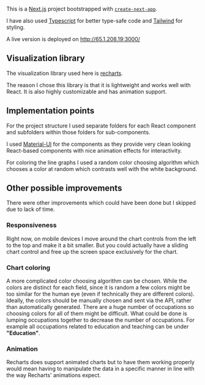 This is a [Next.js](https://nextjs.org/) project bootstrapped with [`create-next-app`](https://github.com/vercel/next.js/tree/canary/packages/create-next-app).

I have also used [Typescript](https://www.typescriptlang.org/) for better type-safe code and [Tailwind](https://tailwindcss.com/) for styling.

A live version is deployed on http://65.1.208.19:3000/

## Visualization library

The visualization library used here is [recharts](https://recharts.org/en-US/).

The reason I chose this library is that it is lightweight and works well with React. It is also highly customizable and has animation support.

## Implementation points

For the project structure I used separate folders for each React component and subfolders within those folders for sub-components.

I used [Material-UI](https://mui.com/material-ui/) for the components as they provide very clean looking React-based components with nice animation effects for interactivity.

For coloring the line graphs I used a random color choosing algorithm which chooses a color at random which contrasts well with the white background.

## Other possible improvements

There were other improvements which could have been done but I skipped due to lack of time.

### Responsiveness

Right now, on mobile devices I move around the chart controls from the left to the top and make it a bit smaller. But you could actually have a sliding chart control and free up the screen space exclusively for the chart.

### Chart coloring

A more complicated color choosing algorithm can be chosen. While the colors are distinct for each field, since it is random a few colors might be too similar for the human eye (even if technically they are different colors). Ideally, the colors should be manually chosen and sent via the API, rather than automatically generated. There are a huge number of occupations so choosing colors for all of them might be difficult. What could be done is lumping occupations together to decrease the number of occupations. For example all occupations related to education and teaching can be under **"Education"**.

### Animation

Recharts does support animated charts but to have them working properly would mean having to manipulate the data in a specific manner in line with the way Recharts' animations expect.


